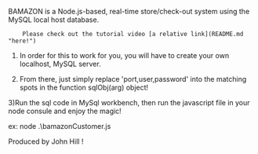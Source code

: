 BAMAZON is a Node.js-based, real-time store/check-out system using the MySQL local host database.

        Please check out the tutorial video [a relative link](README.md "here!")

1)   In order for this to work for you, you will have to create your own localhost, MySQL server.

2) From there, just simply replace 'port,user,password'  into the matching spots in the function sqlObj(arg) object!

3)Run the sql code in MySql workbench, then run the javascript file in your node consule and enjoy the magic!

ex: node .\bamazonCustomer.js

Produced by John Hill !